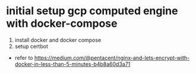 # initial setup gcp computed engine with docker-compose
  1. install docker and docker compose
  2. setup certbot
  - refer to https://medium.com/@pentacent/nginx-and-lets-encrypt-with-docker-in-less-than-5-minutes-b4b8a60d3a71
